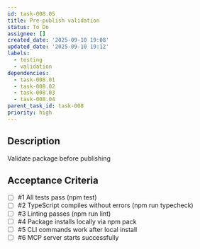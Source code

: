 ```yaml
---
id: task-008.05
title: Pre-publish validation
status: To Do
assignee: []
created_date: '2025-09-10 19:08'
updated_date: '2025-09-10 19:12'
labels:
  - testing
  - validation
dependencies:
  - task-008.01
  - task-008.02
  - task-008.03
  - task-008.04
parent_task_id: task-008
priority: high
---
```


## Description

Validate package before publishing

## Acceptance Criteria
<!-- AC:BEGIN -->
- [ ] #1 All tests pass (npm test)
- [ ] #2 TypeScript compiles without errors (npm run typecheck)
- [ ] #3 Linting passes (npm run lint)
- [ ] #4 Package installs locally via npm pack
- [ ] #5 CLI commands work after local install
- [ ] #6 MCP server starts successfully
<!-- AC:END -->
